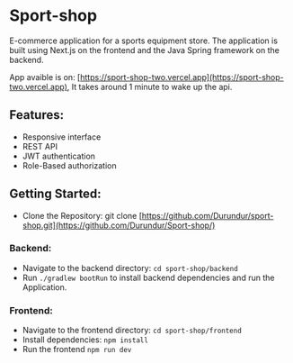 # Sport-shop

E-commerce application for a sports equipment store. The application is built using Next.js on the frontend and the Java Spring framework on the backend.

App avaible is on: [https://sport-shop-two.vercel.app](https://sport-shop-two.vercel.app), It takes around 1 minute to wake up the api.

## Features:
- Responsive interface
- REST API
- JWT authentication
- Role-Based authorization

## Getting Started:
- Clone the Repository: git clone [https://github.com/Durundur/sport-shop.git](https://github.com/Durundur/Sport-shop/)
  
### Backend:
- Navigate to the backend directory: `cd sport-shop/backend`
- Run `./gradlew bootRun` to install backend dependencies and run the Application.

### Frontend:
- Navigate to the frontend directory: `cd sport-shop/frontend`
- Install dependencies: `npm install`
- Run the frontend `npm run dev`
